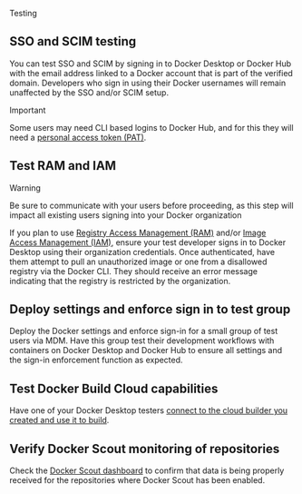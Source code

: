 Testing


## SSO and SCIM testing

You can test SSO and SCIM by signing in to Docker Desktop or Docker Hub with the email address linked to a Docker account that is part of the verified domain. Developers who sign in using their Docker usernames will remain unaffected by the SSO and/or SCIM setup. 

> [!IMPORTANT] 
>
> Some users may need CLI based logins to Docker Hub, and for this they will need a [personal access token (PAT)](/manuals/security/for-developers/access-tokens.md).

## Test RAM and IAM

> [!WARNING]
> Be sure to communicate with your users before proceeding, as this step will impact all existing users signing into your Docker organization

If you plan to use [Registry Access Management (RAM)](/manuals/security/for-admins/hardened-desktop/registry-access-management.md) and/or [Image Access Management (IAM)](/manuals/security/for-admins/hardened-desktop/image-access-management.md), ensure your test developer signs in to Docker Desktop using their organization credentials. Once authenticated, have them attempt to pull an unauthorized image or one from a disallowed registry via the Docker CLI. They should receive an error message indicating that the registry is restricted by the organization.

## Deploy settings and enforce sign in to test group

Deploy the Docker settings and enforce sign-in for a small group of test users via MDM. Have this group test their development workflows with containers on Docker Desktop and Docker Hub to ensure all settings and the sign-in enforcement function as expected.

## Test Docker Build Cloud capabilities

Have one of your Docker Desktop testers [connect to the cloud builder you created and use it to build](/manuals/build-cloud/usage.md). 

## Verify Docker Scout monitoring of repositories

Check the [Docker Scout dashboard](https://scout.docker.com/) to confirm that data is being properly received for the repositories where Docker Scout has been enabled.
